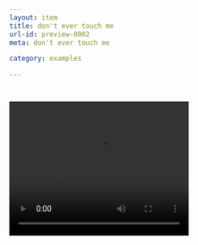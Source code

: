 ```yaml
---
layout: item
title: don't ever touch me
url-id: preview-0002
meta: don't ever touch me

category: examples

---
```


<div class="embed-responsive embed-responsive-16by9" style="margin-top: 40px;">
  <video width="320" height="240" controls>
	  <source src="../../assets/video/video-0002.mp4" type="video/mp4">
	Your browser does not support the video tag.
  </video>
</div>
